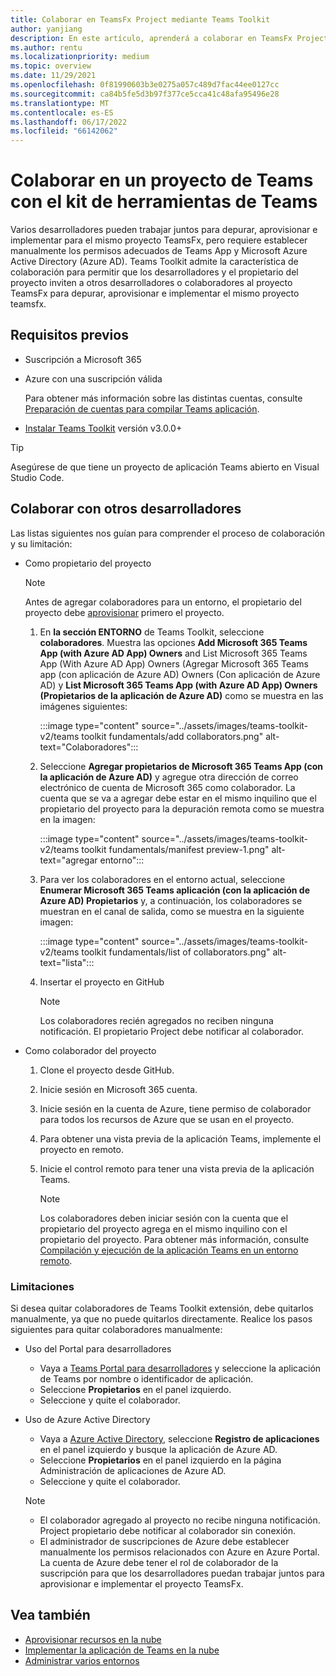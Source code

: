 ```yaml
---
title: Colaborar en TeamsFx Project mediante Teams Toolkit
author: yanjiang
description: En este artículo, aprenderá a colaborar en TeamsFx Project mediante Teams Toolkit y a colaborar con otros desarrolladores.
ms.author: rentu
ms.localizationpriority: medium
ms.topic: overview
ms.date: 11/29/2021
ms.openlocfilehash: 0f81990603b3e0275a057c489d7fac44ee0127cc
ms.sourcegitcommit: ca84b5fe5d3b97f377ce5cca41c48afa95496e28
ms.translationtype: MT
ms.contentlocale: es-ES
ms.lasthandoff: 06/17/2022
ms.locfileid: "66142062"
---
```

# <a name="collaborate-on-teams-project-using-teams-toolkit"></a>Colaborar en un proyecto de Teams con el kit de herramientas de Teams

Varios desarrolladores pueden trabajar juntos para depurar, aprovisionar e implementar para el mismo proyecto TeamsFx, pero requiere establecer manualmente los permisos adecuados de Teams App y Microsoft Azure Active Directory (Azure AD). Teams Toolkit admite la característica de colaboración para permitir que los desarrolladores y el propietario del proyecto inviten a otros desarrolladores o colaboradores al proyecto TeamsFx para depurar, aprovisionar e implementar el mismo proyecto teamsfx.

## <a name="prerequisites"></a>Requisitos previos

* Suscripción a Microsoft 365
* Azure con una suscripción válida
  
  Para obtener más información sobre las distintas cuentas, consulte [Preparación de cuentas para compilar Teams aplicación](accounts.md).

* [Instalar Teams Toolkit](https://marketplace.visualstudio.com/items?itemName=TeamsDevApp.ms-teams-vscode-extension) versión v3.0.0+

> [!TIP]
> Asegúrese de que tiene un proyecto de aplicación Teams abierto en Visual Studio Code.

## <a name="collaborate-with-other-developers"></a>Colaborar con otros desarrolladores

Las listas siguientes nos guían para comprender el proceso de colaboración y su limitación:

* Como propietario del proyecto

  > [!NOTE]
  > Antes de agregar colaboradores para un entorno, el propietario del proyecto debe [aprovisionar](provision.md) primero el proyecto.

  1. En **la sección ENTORNO** de Teams Toolkit, seleccione **colaboradores**. Muestra las opciones **Add Microsoft 365 Teams App (with Azure AD App) Owners** and List Microsoft 365 Teams App (With Azure AD App) Owners (Agregar Microsoft 365 Teams app (con aplicación de Azure AD) Owners (Con aplicación de Azure AD) y **List Microsoft 365 Teams App (with Azure AD App) Owners (Propietarios de la aplicación de Azure AD)** como se muestra en las imágenes siguientes:

     :::image type="content" source="../assets/images/teams-toolkit-v2/teams toolkit fundamentals/add collaborators.png" alt-text="Colaboradores":::

  2. Seleccione **Agregar propietarios de Microsoft 365 Teams App (con la aplicación de Azure AD)** y agregue otra dirección de correo electrónico de cuenta de Microsoft 365 como colaborador. La cuenta que se va a agregar debe estar en el mismo inquilino que el propietario del proyecto para la depuración remota como se muestra en la imagen:

     :::image type="content" source="../assets/images/teams-toolkit-v2/teams toolkit fundamentals/manifest preview-1.png" alt-text="agregar entorno":::

  3. Para ver los colaboradores en el entorno actual, seleccione **Enumerar Microsoft 365 Teams aplicación (con la aplicación de Azure AD) Propietarios** y, a continuación, los colaboradores se muestran en el canal de salida, como se muestra en la siguiente imagen:

     :::image type="content" source="../assets/images/teams-toolkit-v2/teams toolkit fundamentals/list of collaborators.png" alt-text="lista":::

  4. Insertar el proyecto en GitHub

     > [!NOTE]
     > Los colaboradores recién agregados no reciben ninguna notificación. El propietario Project debe notificar al colaborador.

* Como colaborador del proyecto

  1. Clone el proyecto desde GitHub.
  2. Inicie sesión en Microsoft 365 cuenta.
  3. Inicie sesión en la cuenta de Azure, tiene permiso de colaborador para todos los recursos de Azure que se usan en el proyecto.
  4. Para obtener una vista previa de la aplicación Teams, implemente el proyecto en remoto.
  5. Inicie el control remoto para tener una vista previa de la aplicación Teams.

     > [!NOTE]
     > Los colaboradores deben iniciar sesión con la cuenta que el propietario del proyecto agrega en el mismo inquilino con el propietario del proyecto. Para obtener más información, consulte [Compilación y ejecución de la aplicación Teams en un entorno remoto](/microsoftteams/platform/sbs-gs-javascript?tabs=vscode%2Cvsc%2Cviscode%2Cvcode&tutorial-step=3&branch).

### <a name="limitations"></a>Limitaciones

Si desea quitar colaboradores de Teams Toolkit extensión, debe quitarlos manualmente, ya que no puede quitarlos directamente. Realice los pasos siguientes para quitar colaboradores manualmente:

* Uso del Portal para desarrolladores

  * Vaya a [Teams Portal para desarrolladores](https://dev.teams.microsoft.com/home) y seleccione la aplicación de Teams por nombre o identificador de aplicación.
  * Seleccione **Propietarios** en el panel izquierdo.
  * Seleccione y quite el colaborador.

* Uso de Azure Active Directory

  * Vaya a [Azure Active Directory](https://ms.portal.azure.com/#blade/Microsoft_AAD_IAM/ActiveDirectoryMenuBlade/RegisteredApps), seleccione **Registro de aplicaciones** en el panel izquierdo y busque la aplicación de Azure AD.
  * Seleccione **Propietarios** en el panel izquierdo en la página Administración de aplicaciones de Azure AD.
  * Seleccione y quite el colaborador.

   > [!NOTE]
   >
   > * El colaborador agregado al proyecto no recibe ninguna notificación. Project propietario debe notificar al colaborador sin conexión.
   > * El administrador de suscripciones de Azure debe establecer manualmente los permisos relacionados con Azure en Azure Portal. La cuenta de Azure debe tener el rol de colaborador de la suscripción para que los desarrolladores puedan trabajar juntos para aprovisionar e implementar el proyecto TeamsFx.

## <a name="see-also"></a>Vea también

* [Aprovisionar recursos en la nube](provision.md)
* [Implementar la aplicación de Teams en la nube](deploy.md)
* [Administrar varios entornos](TeamsFx-multi-env.md)
